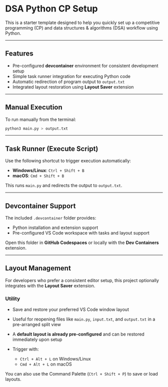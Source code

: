 # DSA Python CP Setup

This is a starter template designed to help you quickly set up a competitive programming (CP) and data structures & algorithms (DSA) workflow using Python.

---

## Features

* Pre-configured **devcontainer** environment for consistent development setup
* Simple task runner integration for executing Python code
* Automatic redirection of program output to `output.txt`
* Integrated layout restoration using **Layout Saver** extension

---

## Manual Execution

To run manually from the terminal:

```bash
python3 main.py > output.txt
```

---

## Task Runner (Execute Script)

Use the following shortcut to trigger execution automatically:

* **Windows/Linux**: `Ctrl + Shift + B`
* **macOS**: `Cmd + Shift + B`

This runs `main.py` and redirects the output to `output.txt`.

---

## Devcontainer Support

The included `.devcontainer` folder provides:

* Python installation and extension support
* Pre-configured VS Code workspace with tasks and layout support

Open this folder in **GitHub Codespaces** or locally with the **Dev Containers** extension.

---

## Layout Management

For developers who prefer a consistent editor setup, this project optionally integrates with the **Layout Saver** extension.

### Utility

* Save and restore your preferred VS Code window layout
* Useful for reopening files like `main.py`, `input.txt`, and `output.txt` in a pre-arranged split view
* A **default layout is already pre-configured** and can be restored immediately upon setup
* Trigger with:

  * `Ctrl + Alt + L` on Windows/Linux
  * `Cmd + Alt + L` on macOS

You can also use the Command Palette (`Ctrl + Shift + P`) to save or load layouts.